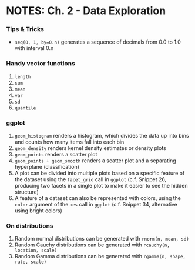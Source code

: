 # NOTES: Ch. 2 - Data Exploration #

### Tips & Tricks 
- `seq(0, 1, by=0.n)` generates a sequence of decimals from 0.0 to 1.0 with interval 0.n

### Handy vector functions 
1. `length` 
2. `sum` 
3. `mean` 
4. `var` 
5. `sd` 
6. `quantile` 

### ggplot
1. `geom_histogram` renders a histogram, which divides the data up into bins and counts how many items fall into each bin
2. `geom_density` renders kernel density estimates or density plots
3. `geom_points` renders a scatter plot
4. `geom_points + geom_smooth` renders a scatter plot and a separating hyperplane (classification)
5. A plot can be divided into multiple plots based on a specific feature of the dataset using the `facet_grid` call in `ggplot` (c.f. Snippet 26, producing two facets in a single plot to make it easier to see the hidden structure)
6. A feature of a dataset can also be represented with colors, using the `color` argument of the `aes` call in `ggplot` (c.f. Snippet 34, alternative using bright colors)

### On distributions
1. Random normal distributions can be generated with `rnorm(n, mean, sd)`
2. Random Cauchy distributions can be generated with `rcauchy(n, location, scale)`
3. Random Gamma distributions can be generated with `rgamma(n, shape, rate, scale)`
